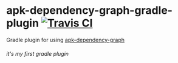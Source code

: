 # apk-dependency-graph-gradle-plugin [![Travis CI](https://img.shields.io/travis/com/SupinePandora43/apk-dependency-graph-gradle-plugin.svg?style=for-the-badge)](https://travis-ci.com/SupinePandora43/apk-dependency-graph-gradle-plugin)

Gradle plugin for using [apk-dependency-graph](https://github.com/alexzaitsev/apk-dependency-graph)

###### it's my first gradle plugin
